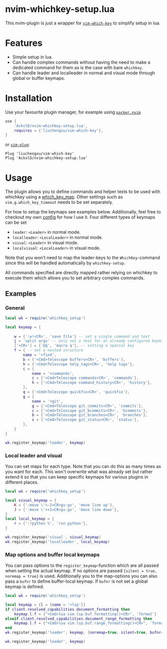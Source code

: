 # nvim-whichkey-setup.lua

This nvim-plugin is just a wrapper for [`vim-which-key`](https://github.com/liuchengxu/vim-which-key) to simplify setup in lua.

# Features
* Simple setup in lua.
* Can handle complex commands without having the need to make a dedicated command for them as is the case with bare `whichkey`.
* Can handle leader and localleader in normal and visual mode through global or buffer keymaps.

# Installation

Use your favourite plugin manager, for example using [`packer.nvim`](https://github.com/wbthomason/packer.nvim)
```lua
use {
    'AckslD/nvim-whichkey-setup.lua',
    requires = {'liuchengxu/vim-which-key'},
}
```
or [`vim-plug`](https://github.com/junegunn/vim-plug):
```vim
Plug 'liuchengxu/vim-which-key'
Plug 'AckslD/nvim-whichkey-setup.lua'
```

# Usage
The plugin allows you to define commands and helper texts to be used with whichkey using a [which_key_map](https://github.com/liuchengxu/vim-which-key#example).
Other settings such as `vim.g.which_key_timeout` needs to be set separately.

For how to setup the keymaps see examples below.
Additionally, feel free to checkout my own [config](https://gitlab.com/AckslD/config/-/tree/master/nvim) for how I use it.
Four different types of keymaps can be set
* `leader`: `<Leader>` in normal mode.
* `localleader`: `<LocalLeader>` in normal mode.
* `visual`: `<Leader>` in visual mode.
* `localvisual`: `<LocalLeader>` in visual mode.

Note that you won't need to map the leader-keys to the `WhichKey`-command since this will be handled automatically by `whichkey-setup`.

All commands specified are directly mapped rather relying on whichkey to execute them which allows you to set arbitrary complex commands.

## Examples
### General
```lua
local wk = require('whichkey_setup')

local keymap = {
    
    w = {':w!<CR>', 'save file'} -- set a single command and text
    j = 'split args' -- only set a text for an already configured keymap
    ['<CR>'] = {'@q', 'macro q'}, -- setting a special key
    f = { -- set a nested structure
        name = '+find',
        b = {'<Cmd>Telescope buffers<CR>', 'buffers'},
        h = {'<Cmd>Telescope help_tags<CR>', 'help tags'},
        c = {
            name = '+commands',
            c = {'<Cmd>Telescope commands<CR>', 'commands'},
            h = {'<Cmd>Telescope command_history<CR>', 'history'},
        },
        q = {'<Cmd>Telescope quickfix<CR>', 'quickfix'},
        g = {
            name = '+git',
            g = {'<Cmd>Telescope git_commits<CR>', 'commits'},
            c = {'<Cmd>Telescope git_bcommits<CR>', 'bcommits'},
            b = {'<Cmd>Telescope git_branches<CR>', 'branches'},
            s = {'<Cmd>Telescope git_status<CR>', 'status'},
        },
    }
}

wk.register_keymap('leader', keymap)
```

### Local leader and visual
You can set maps for each type.
Note that you can do this as many times as you want for each.
This won't overwrite what was already set but rather extend it so that you can keep specific keymaps for various plugins in different places.
```lua
local wk = require('whichkey_setup')

local visual_keymap = {
    K = {':move \'<-2<CR>gv-gv', 'move line up'},
    J = {':move \'>+1<CR>gv-gv', 'move line down'},
}
local local_keymap = {
    r = {':!python %', 'run python'},
}

wk.register_keymap('visual', visual_keymap)
wk.register_keymap('localleader', local_keymap)
```

### Map options and buffer local keymaps
You can pass options to the `register_keymap`-function which are all passed when setting the actual keymap.
If no options are passed `{silent = true, noremap = true}` is used.
Additionally you to the map-options you can also pass a `bufnr` to define buffer-local keymap. If `bufnr` is not set a global keymap is defined.
```lua
local wk = require('whichkey_setup')

local keymap = {l = {name = '+lsp'}}
if client.resolved_capabilities.document_formatting then
    keymap.l.f = {"<Cmd>lua vim.lsp.buf.formatting()<CR>", 'format'}
elseif client.resolved_capabilities.document_range_formatting then
    keymap.l.f = {"<Cmd>lua vim.lsp.buf.range_formatting()<CR>", 'format'}
end
wk.register_keymap('leader', keymap, {noremap=true, silent=true, bufnr=bufnr})

wk.register_keymap('leader', keymap)
```
